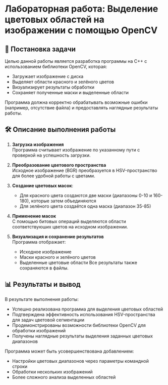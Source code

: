 # Лабораторная работа: Выделение цветовых областей на изображении с помощью OpenCV

## 📌 Постановка задачи

Целью данной работы является разработка программы на C++ с использованием библиотеки OpenCV, которая:
- Загружает изображение с диска
- Выделяет области красного и зелёного цветов
- Визуализирует результаты обработки
- Сохраняет полученные маски и выделенные области

Программа должна корректно обрабатывать возможные ошибки (например, отсутствие файла) и предоставлять наглядные результаты работы.

## 🛠️ Описание выполнения работы

1. **Загрузка изображения**  
   Программа считывает изображение по указанному пути с проверкой на успешность загрузки.

2. **Преобразование цветового пространства**  
   Исходное изображение (BGR) преобразуется в HSV-пространство для более удобной работы с цветами.

3. **Создание цветовых масок**:
   - Для красного цвета создаются две маски (диапазоны 0-10 и 160-180), которые затем объединяются
   - Для зелёного цвета создаётся одна маска (диапазон 35-85)

4. **Применение масок**  
   С помощью битовых операций выделяются области соответствуюших цветов на исходном изображении.

5. **Визуализация и сохранение результатов**  
   Программа отображает:
   - Исходное изображение
   - Маски красного и зелёного цветов
   - Выделенные цветовые области
   Все результаты также сохраняются в файлы.

## 📊 Результаты и вывод

В результате выполнения работы:
- Успешно реализована программа для выделения цветовых областей
- Подтверждена эффективность использования HSV-пространства для задач цветовой сегментации
- Продемонстрированы возможности библиотеки OpenCV для обработки изображений
- Получены наглядные результаты выделения заданных цветовых диапазонов

Программа может быть усовершенствована добавлением:
- Настройки цветовых диапазонов через параметры командной строки
- Обработки нескольких изображений
- Более сложного анализа выделенных областей
